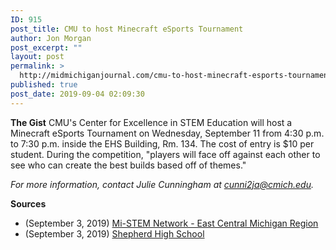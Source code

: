 ```yaml
---
ID: 915
post_title: CMU to host Minecraft eSports Tournament
author: Jon Morgan
post_excerpt: ""
layout: post
permalink: >
  http://midmichiganjournal.com/cmu-to-host-minecraft-esports-tournament
published: true
post_date: 2019-09-04 02:09:30
---
```

<strong>The Gist</strong>
CMU's Center for Excellence in STEM Education will host a Minecraft eSports Tournament on Wednesday, September 11 from 4:30 p.m. to 7:30 p.m. inside the EHS Building, Rm. 134. The cost of entry is $10 per student.
During the competition, "players will face off against each other to see who can create the best builds based off of themes."

<em>For more information, contact Julie Cunningham at <a href="mailto:cunni2ja@cmich.edu">cunni2ja@cmich.edu</a>.</em>

<strong>Sources</strong>
<ul>
 	<li>(September 3, 2019) <a href="https://www.facebook.com/ECMMiSTEM/photos/a.2302149979875068/2435313803225351/?type=3&amp;permPage=1">Mi-STEM Network - East Central Michigan Region</a></li>
 	<li>(September 3, 2019) <a href="https://www.facebook.com/shepherdmihs/posts/1112292558965828?__xts__%5B0%5D=68.ARBgqJ7k7pQOB55bVgiMfFHyNw2azA9UHO4ymPnj6jRAox-12ABkmyAKEkeZq0zz2UXfi5doujTO3OtONKmBLLnfhKY_k7rU0dKzfjsETKOMmy219S7H9-35pt2xwzQt59YhWEeYsi4MSqfNiEdxx8muv8SA0q70rQNtbASjInnN2KkpAxCf43wSRlCujdzcjXNnrkwWIeeSl83X84GT7ypCmlO4xuLVw_NDOilVTmPkMFTcAYBunH3ESVBxJaJKzD7xdqaVSCX2i170xnrG-JoLUUB6X-YYx7tlnLd88IoFIgoG-kiOy-nj7TX4DweB9KyB8nmlm61x23cCVdxW_zpgQqg4EOFgJYbq9M2JnxblTgwYxrk6UytMlN9tmXXBrTw5F8eBXiGiDrGaIXV4pZDS5F_Wq5SCopxMEdcNYb-0K42-1uX6L3_WGhZKnca8YBAGtHx2iPS67C5IqXxq5VeNQmSDjihYI3qh&amp;__tn__=-R0.g">Shepherd High School</a></li>
</ul>